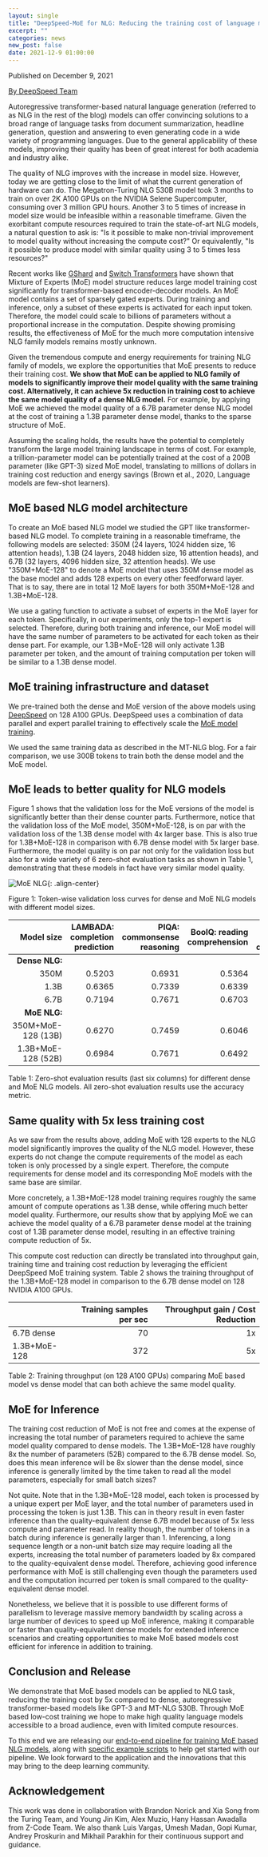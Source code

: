 ```yaml
---
layout: single
title: "DeepSpeed-MoE for NLG: Reducing the training cost of language models by 5 times"
excerpt: ""
categories: news
new_post: false
date: 2021-12-9 01:00:00
---
```


Published on December 9, 2021

[By DeepSpeed Team](https://www.microsoft.com/en-us/research/project/deepspeed/people/)

Autoregressive transformer-based natural language generation (referred to as
NLG in the rest of the blog) models can offer convincing solutions to a broad
range of language tasks from document summarization, headline generation,
question and answering to even generating code in a wide variety of programming
languages. Due to the general applicability of these models, improving their
quality has been of great interest for both academia and industry alike.

The quality of NLG improves with the increase in model size. However, today we
are getting close to the limit of what the current generation of hardware can
do. The Megatron-Turing NLG 530B model took 3 months to train on over 2K A100
GPUs on the NVIDIA Selene Supercomputer, consuming over 3 million GPU hours.
Another 3 to 5 times of increase in model size would be infeasible within a
reasonable timeframe.  Given the exorbitant compute resources required to train
the state-of-art NLG models, a natural question to ask is: "Is it possible to
make non-trivial improvement to model quality without increasing the compute
cost?"  Or equivalently, "Is it possible to produce model with similar quality
using 3 to 5 times less resources?"

Recent works like [GShard](https://arxiv.org/abs/2006.16668) and [Switch
Transformers](https://arxiv.org/abs/2101.03961) have shown that Mixture of
Experts (MoE) model structure reduces large model training cost significantly
for transformer-based encoder-decoder models. An MoE model contains a set of
sparsely gated experts. During training and inference, only a subset of these
experts is activated for each input token. Therefore, the model could scale to
billions of parameters without a proportional increase in the computation.
Despite showing promising results, the effectiveness of MoE for the much more
computation intensive NLG family models remains mostly unknown.

Given the tremendous compute and energy requirements for training NLG family of
models, we explore the opportunities that MoE presents to reduce their training
cost. **We show that MoE can be applied to NLG family of models to significantly
improve their model quality with the same training cost. Alternatively, it can
achieve 5x reduction in training cost to achieve the same model quality of a
dense NLG model.** For example, by applying MoE we achieved the model quality of
a 6.7B parameter dense NLG model at the cost of training a 1.3B parameter dense
model, thanks to the sparse structure of MoE.

Assuming the scaling holds, the results have the potential to completely
transform the large model training landscape in terms of cost. For example, a
trillion-parameter model can be potentially trained at the cost of a 200B
parameter (like GPT-3) sized MoE model, translating to millions of dollars in
training cost reduction and energy savings (Brown et al., 2020, Language models
are few-shot learners).

## MoE based NLG model architecture

To create an MoE based NLG model we studied the GPT like transformer-based NLG
model. To complete training in a reasonable timeframe, the following models are
selected: 350M (24 layers, 1024 hidden size, 16 attention heads), 1.3B (24
layers, 2048 hidden size, 16 attention heads), and 6.7B (32 layers, 4096 hidden
size, 32 attention heads). We use "350M+MoE-128" to denote a MoE model
that uses 350M dense model as the base model and adds 128 experts on every
other feedforward layer.  That is to say, there are in total 12 MoE layers for
both 350M+MoE-128 and 1.3B+MoE-128. 

We use a gating function to activate a subset of experts in the MoE layer for
each token. Specifically, in our experiments, only the top-1 expert is
selected. Therefore, during both training and inference, our MoE model will
have the same number of parameters to be activated for each token as their
dense part. For example, our 1.3B+MoE-128 will only activate 1.3B parameter per
token, and the amount of training computation per token will be similar to a
1.3B dense model.

## MoE training infrastructure and dataset

We pre-trained both the dense and MoE version of the above models using
[DeepSpeed](http://deepspeed.ai) on 128 A100 GPUs. DeepSpeed uses a
combination of data parallel and expert parallel training to effectively scale
the [MoE model training](https://www.microsoft.com/en-us/research/blog/deepspeed-powers-8x-larger-moe-model-training-with-high-performance/).

We used the same training data as described in the MT-NLG blog. For a fair
comparison, we use 300B tokens to train both the dense model and the MoE model.

## MoE leads to better quality for NLG models 

Figure 1 shows that the validation loss for the MoE versions of the model is
significantly better than their dense counter parts. Furthermore, notice that
the validation loss of the MoE model, 350M+MoE-128, is on par with the
validation loss of the 1.3B dense model with 4x larger base.  This is also true
for 1.3B+MoE-128 in comparison with 6.7B dense model with 5x larger base.
Furthermore, the model quality is on par not only for the validation loss but
also for a wide variety of 6 zero-shot evaluation tasks as shown in Table 1,
demonstrating that these models in fact have very similar model quality.

![MoE NLG](/assets/images/moe-nlg.png){: .align-center}

Figure 1: Token-wise validation loss curves for dense and MoE NLG models with different model sizes.

Model size | LAMBADA: completion prediction | PIQA: commonsense reasoning | BoolQ: reading comprehension | RACE-h: reading comprehension | TriviaQA: question answering | WebQs: question answering
---: | ---: | ---: | ---: | ---: | ---: | ---:
| **Dense NLG:** | | | | | | |
| 350M | 0.5203 | 0.6931 | 0.5364 | 0.3177 | 0.0321 | 0.0157 |
| 1.3B | 0.6365 | 0.7339 | 0.6339 | 0.3560 | 0.1005 | 0.0325 |
| 6.7B | 0.7194 | 0.7671 | 0.6703 | 0.3742 | 0.2347 | 0.0512 |
| **MoE NLG:** | | | | | | |
| 350M+MoE-128 (13B) | 0.6270 | 0.7459 | 0.6046 | 0.3560 | 0.1658 | 0.0517 |
| 1.3B+MoE-128 (52B) | 0.6984 | 0.7671 | 0.6492 | 0.3809 | 0.3129 | 0.0719 |

Table 1: Zero-shot evaluation results (last six columns) for different dense and MoE NLG models. All zero-shot evaluation results use the accuracy metric.

## Same quality with 5x less training cost

As we saw from the results above, adding MoE with 128 experts to the NLG model
significantly improves the quality of the NLG model. However, these experts do
not change the compute requirements of the model as each token is only
processed by a single expert. Therefore, the compute requirements for dense
model and its corresponding MoE models with the same base are similar. 

More concretely, a 1.3B+MoE-128  model training requires roughly the same
amount of compute operations as 1.3B dense, while offering much better model
quality. Furthermore, our results show that by applying MoE we can achieve the
model quality of a 6.7B parameter dense model at the training cost of 1.3B
parameter dense model, resulting in an effective training compute reduction of
5x. 

This compute cost reduction can directly be translated into throughput gain,
training time and training cost reduction by leveraging the efficient DeepSpeed
MoE training system. Table 2 shows the training throughput of the 1.3B+MoE-128
model in comparison to the 6.7B dense model on 128 NVIDIA A100 GPUs.

| | Training samples per sec | Throughput gain / Cost Reduction
| --- | ---: | ---:
| 6.7B dense | 70 | 1x
| 1.3B+MoE-128 | 372 | 5x

Table 2: Training throughput (on 128 A100 GPUs) comparing MoE based model vs dense model that can both achieve the same model quality.

## MoE for Inference

The training cost reduction of MoE is not free and comes at the expense of
increasing the total number of parameters required to achieve the same model
quality compared to dense models. The 1.3B+MoE-128 have roughly 8x the number
of parameters (52B) compared to the 6.7B  dense model. So, does this mean
inference will be 8x slower than the dense model, since inference is generally
limited by the time taken to read all the model parameters, especially for
small batch sizes?

Not quite. Note that in the 1.3B+MoE-128 model, each token is processed by a
unique expert per MoE layer, and the total number of parameters used in
processing the token is just 1.3B. This can in theory  result in even faster
inference than the quality-equivalent dense 6.7B model because of 5x less
compute and parameter read. In reality though, the number of tokens in a batch
during inference is generally larger than 1. Inferencing, a long sequence
length or a non-unit batch size may require loading all the experts, increasing
the total number of parameters loaded by 8x compared to the quality-equivalent
dense model. Therefore, achieving good inference performance with MoE is still
challenging even though the parameters used and the computation incurred per
token is small compared to the quality-equivalent dense model. 

Nonetheless, we believe that it is possible to use different forms of
parallelism to leverage massive memory bandwidth by scaling across a large
number of devices to speed up MoE inference, making it comparable or faster
than quality-equivalent dense models for extended inference scenarios and
creating opportunities to make MoE based models cost efficient for inference in
addition to training. 

## Conclusion and Release

We demonstrate that MoE based models can be applied to NLG task, reducing the
training cost by 5x compared to dense, autoregressive transformer-based models
like GPT-3 and MT-NLG 530B. Through MoE based low-cost training we hope to make
high quality language models accessible to a broad audience, even with limited
compute resources. 

To this end we are releasing our [end-to-end pipeline for training MoE based
NLG models](https://github.com/microsoft/Megatron-DeepSpeed/tree/moe-training),
along with [specific example
scripts](https://github.com/microsoft/Megatron-DeepSpeed/tree/moe-training/examples/MoE)
to help get started with our pipeline.  We look forward to the application and
the innovations that this may bring to the deep learning community.  

## Acknowledgement

This work was done in collaboration with Brandon Norick and Xia Song from the
Turing Team, and Young Jin Kim, Alex Muzio, Hany Hassan Awadalla from Z-Code
Team. We also thank Luis Vargas, Umesh Madan, Gopi Kumar, Andrey Proskurin and
Mikhail Parakhin for their continuous support and guidance.
